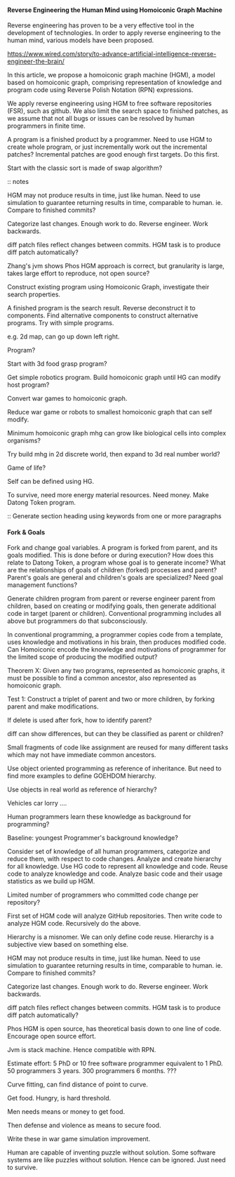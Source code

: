 #### Reverse Engineering the Human Mind using Homoiconic Graph Machine

Reverse engineering has proven to be a very effective tool in the development of technologies. In order to apply reverse engineering to the human mind, various models have been proposed.

https://www.wired.com/story/to-advance-artificial-intelligence-reverse-engineer-the-brain/

In this article, we propose a homoiconic graph machine (HGM), a model based on homoiconic graph, comprising representation of knowledge and program code using Reverse Polish Notation (RPN) expressions.

We apply reverse engineering using HGM to free software repositories (FSR), such as github. We also limit the search space to finished patches, as we assume that not all bugs or issues can be resolved by human programmers in finite time.

A program is a finished product by a programmer. Need to use HGM to create whole program, or just incrementally work out the incremental patches? Incremental patches are good enough first targets. Do this first.

Start with the classic sort is made of swap algorithm?

:: notes

HGM may not produce results in time, just like human. Need to use simulation to guarantee returning results in time, comparable to human. ie. Compare to finished commits? 

Categorize last changes. Enough work to do. Reverse engineer. Work backwards. 

diff patch files reflect changes between commits. HGM task is to produce diff patch automatically?

Zhang's jvm shows Phos HGM approach is correct, but granularity is large, takes large effort to reproduce, not open source?

Construct existing program using Homoiconic Graph, investigate their search properties.

A finished program is the search result. Reverse deconstruct it to components. Find alternative components to construct alternative programs. Try with simple programs.

e.g. 2d map, can go up down left right.

Program? 

Start with 3d food grasp program?

Get simple robotics program. Build homoiconic graph until HG can modify host program?

Convert war games to homoiconic graph. 

Reduce war game or robots to smallest homoiconic graph that can self modify.

Minimum homoiconic graph mhg can grow like biological cells into complex organisms?

Try build mhg in 2d discrete world, then expand to 3d real number world?

Game of life?

Self can be defined using HG. 

To survive, need more energy material resources. Need money. Make Datong Token program.

:: Generate section heading using keywords from one or more paragraphs

#### Fork & Goals

Fork and change goal variables. A program is forked from parent, and its goals modified. This is done before or during execution? How does this relate to Datong Token, a program whose goal is to generate income? What are the relationships of goals of children (forked) processes and parent? Parent's goals are general and children's goals are specialized? Need goal management functions? 

Generate children program from parent or reverse engineer parent from children, based on creating or modifying goals, then generate additional code in target (parent or children). Conventional programming includes all above but programmers do that subconsciously. 


In conventional programming, a programmer copies code from a template, uses knowledge and motivations in his brain, then produces modified code. Can Homoiconic encode the knowledge and motivations of programmer for the limited scope of producing the modified output? 

Theorem X: Given any two programs, represented as homoiconic graphs, it must be possible to find a common ancestor, also represented as homoiconic graph.

Test 1: Construct a triplet of parent and two or more children, by forking parent and make modifications. 

If delete is used after fork, how to identify parent?

diff can show differences, but can they be classified as parent or children?

Small fragments of code like assignment are reused for many different tasks which may not have immediate common ancestors. 

Use object oriented programming as reference of inheritance. But need to find more examples to define GOEHDOM hierarchy. 

Use objects in real world as reference of hierarchy?

Vehicles car lorry ....

Human programmers learn these knowledge as background for programming?

Baseline: youngest Programmer's background knowledge?

Consider set of knowledge of all human programmers, categorize and reduce them, with respect to code changes. Analyze and create hierarchy for all knowledge. Use HG code to represent all knowledge and code. Reuse code to analyze knowledge and code. Analyze basic code and their usage statistics as we build up HGM.

Limited number of programmers who committed code change per repository?

First set of HGM code will analyze GitHub repositories. Then write code to analyze HGM code. Recursively do the above.

Hierarchy is a misnomer. We can only define code reuse. Hierarchy is a subjective view based on something else. 

HGM may not produce results in time, just like human. Need to use simulation to guarantee returning results in time, comparable to human. ie. Compare to finished commits? 

Categorize last changes. Enough work to do. Reverse engineer. Work backwards. 

diff patch files reflect changes between commits. HGM task is to produce diff patch automatically?

Phos HGM is open source, has theoretical basis down to one line of code. Encourage open source effort. 

Jvm is stack machine. Hence compatible with RPN.

Estimate effort: 5 PhD or 10 free software programmer equivalent to 1 PhD. 50 programmers 3 years. 300 programmers 6 months. ???

Curve fitting, can find distance of point to curve.

Get food. Hungry, is hard threshold.

Men needs means or money to get food.

Then defense and violence as means to secure food.

Write these in war game simulation improvement.

Human are capable of inventing puzzle without solution. Some software systems are like puzzles without solution. Hence can be ignored. Just need to survive. 
